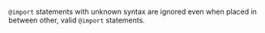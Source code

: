 `@import` statements with unknown syntax are ignored even when placed in between other, valid `@import` statements.
